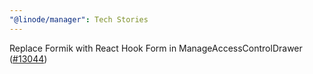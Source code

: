 ```yaml
---
"@linode/manager": Tech Stories
---
```


Replace Formik with React Hook Form in ManageAccessControlDrawer  ([#13044](https://github.com/linode/manager/pull/13044))
